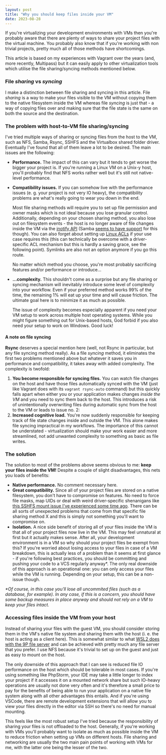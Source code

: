 ```yaml
---
layout: post
title: "Why you should keep files inside your VM"
date: 2023-08-28
---
```

If you're virtualizing your development environments with VMs then you're probably aware that there are plenty of ways to share your project files with the virtual machine. You probably also know that if you're working with non trivial projects, pretty much all of those methods have shortcomings.

This article is based on my experiences with Vagrant over the years (and, more recently, Multipass) but it can easily apply to other virtualization tools which utilise the file sharing/syncing methods mentioned below.

### File _sharing_ vs _syncing_

I make a distinction between file sharing and syncing in this article. File _sharing_ is a way to make your files visible to the VM without copying them to the native filesystem inside the VM whereas file _syncing_ is just that - a way of copying files over and making sure that the file state is the same on both the source and the destination.

### The problem with host-to-VM file sharing/syncing

I've tried multiple ways of sharing or syncing files from the host to the VM, such as NFS, Samba, Rsync, SSHFS and the Virtualbox shared folder driver. Eventually I've found that all of them leave a lot to be desired. The main issues are the following:

- **Performance.** The impact of this can vary but it tends to get worse the bigger your project is. If you're running a Linux VM on a Unix-y host, you'll probably find that NFS works rather well but it's still not native-level performance.
- **Compatibility issues.** If you can somehow live with the performance issues (e. g. your project is not very IO heavy), the compatibility problems are what's really going to wear you down in the end. 

  Most file sharing methods will require you to set up file permission and owner masks which is not ideal because you lose granular control. Additionally, depending on your chosen sharing method, you also lose out on filesystem events - the host is no longer aware of file changes inside the VM via the [inotify API](https://man7.org/linux/man-pages/man7/inotify.7.html) (Samba [seems to have support](https://lwn.net/Articles/896055/) for this though). You can also forget about setting up [Linux ACLs](https://www.redhat.com/sysadmin/linux-access-control-lists) if your use case requires this (this can technically be overcome with a driver-specific ACL mechanism but this is hardly a saving grace, see the following point). Symlinks are also not an option anymore if you go this route.

  No matter which method you choose, you're most probably sacrificing features and/or performance or introduce...
- **...complexity.** This shouldn't come as a surprise but any file sharing or syncing mechanism will inevitably introduce some level of complexity into your workflow. Even if your preferred method works 99% of the time, the remaining 1% will eat up your time and will cause friction. The ultimate goal here is to minimize it as much as possible.

    The issue of complexity becomes especially apparent if you need your VM setup to work across multiple host operating systems. While you might figure something out for Unix-based hosts, God forbid if you also need your setup to work on Windows. Good luck!

#### A note on file syncing

**Rsync** deserves a special mention here (well, not Rsync in particular, but any file syncing method really). As a file _syncing_ method, it eliminates the first two problems mentioned above but whatever it saves you in performance and compatibility, it takes away with added complexity. The complexity is twofold:

1. **You become responsible for syncing files.** You can watch file changes on the host and have those files automatically synced with the VM (just like Vagrant does with its `vagrant rsync-auto` command) but this quickly falls apart when either you or your application makes changes _inside the VM_ and you need to sync them back to the host. This introduces a risk of unintentionally overwriting files during automatic sync from the host to the VM or leads to issue no. 2:
2. **Increased cognitive load.** You're now suddenly responsible for keeping track of file state changes inside and outside the VM. This alone makes file syncing impractical in my workflows. The importance of this cannot be understated - virtualization should make your work easier and more streamlined, not add unwanted complexity to something as basic as file writes.

### The solution

The solution to most of the problems above seems obvious to me: **keep your files inside the VM!** Despite a couple of slight disadvantages, this nets you loads of benefits:

- **Native performance.** No comment necessary here.
- **Great compatibility.** Since all of your project files are stored on a native filesystem, you don't have to compromise on features. No need to force file masks, map UIDs or deal with weird driver-specific shenanigans like [this SSHFS mount issue I've experienced some time ago](https://github.com/canonical/multipass/issues/2369). There can be all sorts of unexpected problems that come from that specific file sharing method X and this is simply not something you'll want to compromise on.
- **Isolation.** A nice side benefit of storing all of your files inside the VM is that all of your project files now live in the VM. This may feel unnatural at first but it actually makes sense. After all, your development environment is in a VM so why should your project files be exempt from this? If you're worried about losing access to your files in case of a VM breakdown, this is actually less of a problem than it seems at first glance - if you're following best practices, you should be committing and pushing your code to a VCS regularly anyway*. The only real downside of this approach is an operational one: you can only access your files while the VM is running. Depending on your setup, this can be a non-issue though.

_\*Of course, in this case you'll lose all uncommited files (such as a database, for example). In any case, if this is a concern, you should have some backup measures in place anyway and should not rely on a VM to keep your files intact._

### Accessing files inside the VM from your host

Instead of sharing your files with the guest VM, you should consider storing them in the VM's native file system and sharing them with the host (i. e. the host is acting as a client here). This is somewhat similar to what [WSL2 does with the 9P file server](https://devblogs.microsoft.com/commandline/whats-new-for-wsl-in-windows-10-version-1903/#how-it-works) and can be achieved with pretty much any file server that you prefer. I use NFS because it's trivial to set up on the guest and just as easy to mount on the host.

The only downside of this approach that I can see is reduced file IO performance on the host which should be tolerable in most cases. If you're using something like PhpStorm, your IDE may take a little longer to index your project if it accesses it on a mounted network share but such IO-heavy operations are usually not done very often and it's therefore a small price to pay for the benefits of being able to run your application on a native file system along with all other advantages this entails. And if you're using VSCode, there are remote development extensions that will allow you to view your files directly in the editor via SSH so there's no need for manual mounting.

This feels like the most robust setup I've tried because the responsibility of sharing your files is not offloaded to the host. Generally, if you're working with VMs you'll probably want to isolate as much as possible inside the VM to reduce friction when setting up VMs on different hosts. File sharing and networking are usually the two main pain points of working with VMs for me, with the latter one being the lesser of the two.
